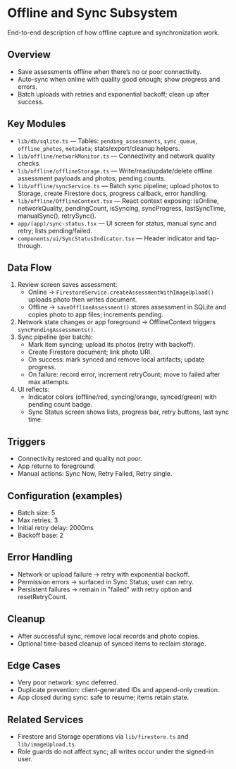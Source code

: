 # Offline and Sync Subsystem

End-to-end description of how offline capture and synchronization work.

## Overview
- Save assessments offline when there’s no or poor connectivity.
- Auto-sync when online with quality good enough; show progress and errors.
- Batch uploads with retries and exponential backoff; clean up after success.

## Key Modules
- `lib/db/sqlite.ts` — Tables: `pending_assessments`, `sync_queue`, `offline_photos`, `metadata`; stats/export/cleanup helpers.
- `lib/offline/networkMonitor.ts` — Connectivity and network quality checks.
- `lib/offline/offlineStorage.ts` — Write/read/update/delete offline assessment payloads and photos; pending counts.
- `lib/offline/syncService.ts` — Batch sync pipeline; upload photos to Storage, create Firestore docs, progress callback, error handling.
- `lib/offline/OfflineContext.tsx` — React context exposing: isOnline, networkQuality, pendingCount, isSyncing, syncProgress, lastSyncTime, manualSync(), retrySync().
- `app/(app)/sync-status.tsx` — UI screen for status, manual sync and retry; lists pending/failed.
- `components/ui/SyncStatusIndicator.tsx` — Header indicator and tap-through.

## Data Flow
1. Review screen saves assessment:
   - Online → `FirestoreService.createAssessmentWithImageUpload()` uploads photo then writes document.
   - Offline → `saveOfflineAssessment()` stores assessment in SQLite and copies photo to app files; increments pending.
2. Network state changes or app foreground → OfflineContext triggers `syncPendingAssessments()`.
3. Sync pipeline (per batch):
   - Mark item syncing; upload its photos (retry with backoff).
   - Create Firestore document; link photo URI.
   - On success: mark synced and remove local artifacts; update progress.
   - On failure: record error, increment retryCount; move to failed after max attempts.
4. UI reflects:
   - Indicator colors (offline/red, syncing/orange, synced/green) with pending count badge.
   - Sync Status screen shows lists, progress bar, retry buttons, last sync time.

## Triggers
- Connectivity restored and quality not poor.
- App returns to foreground.
- Manual actions: Sync Now, Retry Failed, Retry single.

## Configuration (examples)
- Batch size: 5
- Max retries: 3
- Initial retry delay: 2000ms
- Backoff base: 2

## Error Handling
- Network or upload failure → retry with exponential backoff.
- Permission errors → surfaced in Sync Status; user can retry.
- Persistent failures → remain in "failed" with retry option and resetRetryCount.

## Cleanup
- After successful sync, remove local records and photo copies.
- Optional time-based cleanup of synced items to reclaim storage.

## Edge Cases
- Very poor network: sync deferred.
- Duplicate prevention: client-generated IDs and append-only creation.
- App closed during sync: safe to resume; items retain state.

## Related Services
- Firestore and Storage operations via `lib/firestore.ts` and `lib/imageUpload.ts`.
- Role guards do not affect sync; all writes occur under the signed-in user.
